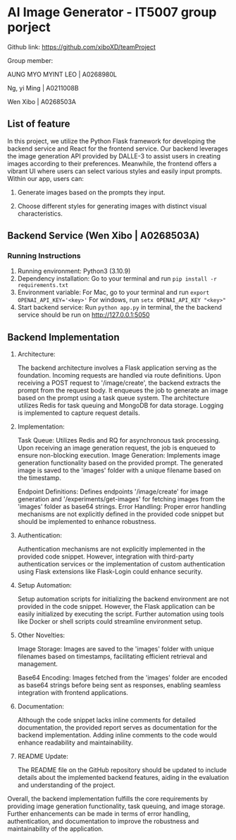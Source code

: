 # AI Image Generator - IT5007 group porject

Github link: https://github.com/xiboXD/teamProject

Group member:

AUNG MYO MYINT LEO | A0268980L

Ng, yi Ming | A0211008B

Wen Xibo | A0268503A

## List of feature


In this project, we utilize the Python Flask framework for developing the backend service and React for the frontend service. Our backend leverages the image generation API provided by DALLE-3 to assist users in creating images according to their preferences. Meanwhile, the frontend offers a vibrant UI where users can select various styles and easily input prompts. Within our app, users can:

1. Generate images based on the prompts they input.

2. Choose different styles for generating images with distinct visual characteristics.

## Backend Service (Wen Xibo | A0268503A)

### Running Instructions

1. Running environment: Python3 (3.10.9)
2. Dependency installation: Go to your terminal and run `pip install -r requirements.txt`
3. Environment variable: For Mac, go to your terminal and run `export OPENAI_API_KEY='<key>'` For windows, run `setx OPENAI_API_KEY "<key>"
`
4. Start backend service: Run `python app.py` in terminal, the the backend service should be run on http://127.0.0.1:5050

## Backend Implementation

1. Architecture:

    The backend architecture involves a Flask application serving as the foundation. Incoming requests are handled via route definitions. Upon receiving a POST request to '/image/create', the backend extracts the prompt from the request body. It enqueues the job to generate an image based on the prompt using a task queue system. The architecture utilizes Redis for task queuing and MongoDB for data storage. Logging is implemented to capture request details.

2. Implementation:

    Task Queue: Utilizes Redis and RQ for asynchronous task processing. Upon receiving an image generation request, the job is enqueued to ensure non-blocking execution.
    Image Generation: Implements image generation functionality based on the provided prompt. The generated image is saved to the 'images' folder with a unique filename based on the timestamp.

    Endpoint Definitions: Defines endpoints '/image/create' for image generation and '/experiments/get-images' for fetching images from the 'images' folder as base64 strings.
    Error Handling: Proper error handling mechanisms are not explicitly defined in the provided code snippet but should be implemented to enhance robustness.

3. Authentication:

    Authentication mechanisms are not explicitly implemented in the provided code snippet. However, integration with third-party authentication services or the implementation of custom authentication using Flask extensions like Flask-Login could enhance security.

4. Setup Automation:

    Setup automation scripts for initializing the backend environment are not provided in the code snippet. However, the Flask application can be easily initialized by executing the script. Further automation using tools like Docker or shell scripts could streamline environment setup.

5. Other Novelties:

    Image Storage: Images are saved to the 'images' folder with unique filenames based on timestamps, facilitating efficient retrieval and management.

    Base64 Encoding: Images fetched from the 'images' folder are encoded as base64 strings before being sent as responses, enabling seamless integration with frontend applications.

6. Documentation:

    Although the code snippet lacks inline comments for detailed documentation, the provided report serves as documentation for the backend implementation. Adding inline comments to the code would enhance readability and maintainability.

7. README Update:

    The README file on the GitHub repository should be updated to include details about the implemented backend features, aiding in the evaluation and understanding of the project.

Overall, the backend implementation fulfills the core requirements by providing image generation functionality, task queuing, and image storage. Further enhancements can be made in terms of error handling, authentication, and documentation to improve the robustness and maintainability of the application.
